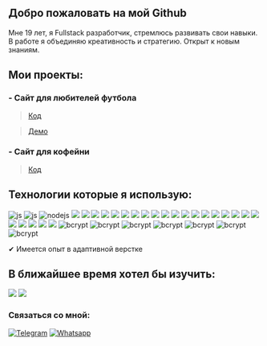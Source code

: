 ## Добро пожаловать на мой Github

<p>Мне 19 лет, я Fullstack разработчик, стремлюсь развивать свои навыки. В работе я объединяю креативность и стратегию. Открыт к новым знаниям.</p>

## Мои проекты:
### - Сайт для любителей футбола ###

> [Код](https://github.com/MamakaevRakhim/project-football)

> [Демо](https://football-events.herokuapp.com)

### - Сайт для кофейни
> [Код](https://github.com/MamakaevRakhim/project-coffee)


## Технологии которые я использую:

<div>
<img src="https://img.shields.io/badge/-JavaScript-090909?style=for-the-badge&logo=javascript&logoColor=yellow" alt="js"/>
<img src="https://img.shields.io/badge/-Webpack-090909?style=for-the-badge&logo=webpack&logoColor=lightblue" alt="js"/>
<img src="https://img.shields.io/badge/-Node.js-090909?style=for-the-badge&logo=node.js&logoColor=gree" alt="nodejs"/>
<img src="https://img.shields.io/badge/-React-090909?style=for-the-badge&logo=react&logoColor=00FFFF"/>
<img src="https://img.shields.io/badge/-React hooks-090909?style=for-the-badge&logo=redux&logoColor=00FFFF"/>
<img src="https://img.shields.io/badge/-Redux-090909?style=for-the-badge&logo=redux&logoColor=8A2BE2"/>
<img src="https://img.shields.io/badge/-Redux thunk-090909?style=for-the-badge&logo=redux&logoColor=8A2BE2"/>
<img src="https://img.shields.io/badge/-Redux devtools-090909?style=for-the-badge&logo=redux&logoColor=8A2BE2"/>
<img src="https://img.shields.io/badge/-ReactRouter-090909?style=for-the-badge&logo=ReactRouter&logoColor=read"/>
<img src="https://img.shields.io/badge/-express-090909?style=for-the-badge&logo=express&logoColor=green"/>
<img src="https://img.shields.io/badge/-MongoDB-090909?style=for-the-badge&logo=mongodb&logoColor=gree"/>
<img src="https://img.shields.io/badge/-MaterialUI-090909?style=for-the-badge&logo=materialUI&logoColor=47C5FB"/>
<img src="https://img.shields.io/badge/-bootstrap-090909?style=for-the-badge&logo=bootstrap&logoColor=aqua"/>
<img src="https://img.shields.io/badge/-heroku-090909?style=for-the-badge&logo=heroku&logoColor=write"/>
<img src="https://img.shields.io/static/v1?style=for-the-badge&message=CSS3&color=000000&logo=CSS3&logoColor=1572B6&label="/>
<img src="https://img.shields.io/static/v1?style=for-the-badge&message=ESLint&color=000000&logo=ESLint&logoColor=4B32C3&label="/>
<img src="https://img.shields.io/static/v1?style=for-the-badge&message=GitHub&color=000000&logo=GitHub&logoColor=FFFFFF&label="/>
<img src="https://img.shields.io/static/v1?style=for-the-badge&message=HTML5&color=000000&logo=HTML5&logoColor=E34F26&label="/>
<img src="https://img.shields.io/static/v1?style=for-the-badge&message=Figma&color=000000&logo=figma&logoColor=pink&label="/>
<img src="https://img.shields.io/static/v1?style=for-the-badge&message=Nodemon&color=000000&logo=Nodemon&logoColor=76D04B&label="/>
<img src="https://img.shields.io/static/v1?style=for-the-badge&message=Postman&color=000000&logo=Postman&logoColor=FF6C37&label="/>
<img src="https://img.shields.io/static/v1?style=for-the-badge&message=Prettier&color=000000&logo=Prettier&logoColor=F7B93E&label="/>
<img src="https://img.shields.io/static/v1?style=for-the-badge&message=BABEL&color=000000&logo=babel&logoColor=F7B93E&label="/>
<img src="https://img.shields.io/static/v1?style=for-the-badge&message=mapbox gl&color=000000&logo=mapbox&logoColor=lightblue&label="/>
<img src="https://img.shields.io/static/v1?style=for-the-badge&message=react mapbox gl&color=000000&logo=mapbox&logoColor=lightblue&label="/>
<img src="https://img.shields.io/static/v1?style=for-the-badge&message=mongo db&color=000000&logo=mongodb&logoColor=green&label="/>
<img src="https://img.shields.io/static/v1?style=for-the-badge&message=jsonwebtoken&color=000000&logo=json&logoColor=darkorange&label="/>
<img alt="bcrypt" src="https://img.shields.io/badge/bcrypt-✔-green?style=for-the-badge&logo">
<img alt="bcrypt" src="https://img.shields.io/badge/express handlebars-✔-green?style=for-the-badge&logo">
<img alt="bcrypt" src="https://img.shields.io/badge/cors-✔-green?style=for-the-badge&logo">
<img alt="bcrypt" src="https://img.shields.io/badge/mongoose-✔-green?style=for-the-badge&logo=mongoose">
<img alt="bcrypt" src="https://img.shields.io/badge/dotenv-✔-green?style=for-the-badge&logo=dotenv">
<img alt="bcrypt" src="https://img.shields.io/badge/http_status-✔-green?style=for-the-badge&logo=http">
<img alt="bcrypt" src="https://img.shields.io/badge/style components-✔-green?style=for-the-badge&logo=style">
</div>

<p>✔ Имеется опыт в адаптивной верстке</p>

## В ближайшее время хотел бы изучить:

<div>
<img src="https://img.shields.io/static/v1?style=for-the-badge&message=Vue js&color=000000&logo=v&logoColor=purple&label="/>
<img src="https://img.shields.io/static/v1?style=for-the-badge&message=Typescript&color=000000&logo=typescript&logoColor=orange&label="/>
</div>

### Связаться со мной:

[![Telegram](https://img.shields.io/badge/Telegram-black?style=social&logo=telegram)](https://t.me/Chelovek955)
[![Whatsapp](https://img.shields.io/badge/Whatsapp-black?style=social&logo=whatsapp)](https://api.whatsapp.com/send?phone=79640746397&text=%D0%94%D0%BE%D0%B1%D1%80%D1%8B%D0%B9%20%D0%B4%D0%B5%D0%BD%D1%8C%2C%20%D1%8F%20%D0%BF%D0%BE%20%D0%BF%D0%BE%D0%B2%D0%BE%D0%B4%D1%83...)
